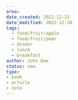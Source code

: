 ```yaml
---
area:
date_created: 2022-12-21
date_modified: 2022-12-20
tags:
  - food/fruit/apple
  - food/fruit/pear
  - dinner
  - lunch
  - breakfast
author: John Doe
status: new
type:
- book
- article
- note
---
```

